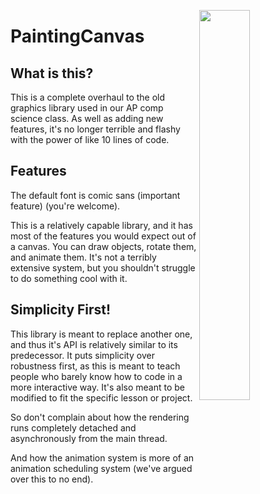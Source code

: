 <image align=right width=40% src=https://user-images.githubusercontent.com/48413902/211966226-fe55605e-881b-40ab-b3da-8e6e2c96614a.png></image>

# PaintingCanvas

## What is this?
 
This is a complete overhaul to the old graphics library used in our AP comp science class. As well as adding new features, it's no longer terrible and flashy with the power of like 10 lines of code. 

## Features

The default font is comic sans (important feature) (you're welcome).

This is a relatively capable library, and it has most of the features you would expect out of a canvas. You can draw objects, rotate them, and animate them. It's not a terribly extensive system, but you shouldn't struggle to do something cool with it.

## Simplicity First!

This library is meant to replace another one, and thus it's API is relatively similar to its predecessor. It puts simplicity over robustness first, as this is meant to teach people who barely know how to code in a more interactive way. It's also meant to be modified to fit the specific lesson or project. 

So don't complain about how the rendering runs completely detached and asynchronously from the main thread.

And how the animation system is more of an animation scheduling system (we've argued over this to no end).

